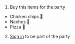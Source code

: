 1. Buy this items for the party
  * Chicken chips 🍗
  * Nachos 🍟
  * Pizza 🍕

2. [Sign in](https://google.com) to be part of the party 
